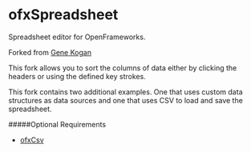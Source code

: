 # ofxSpreadsheet

Spreadsheet editor for OpenFrameworks.

Forked from [Gene Kogan](https://github.com/genekogan) 

This fork allows you to sort the columns of data either by clicking the headers or using the defined key strokes.

This fork contains two additional examples. One that uses custom data structures as data sources and one that uses CSV to load and save the spreadsheet.

#####Optional Requirements

* [ofxCsv](https://github.com/paulvollmer/ofxCsv)